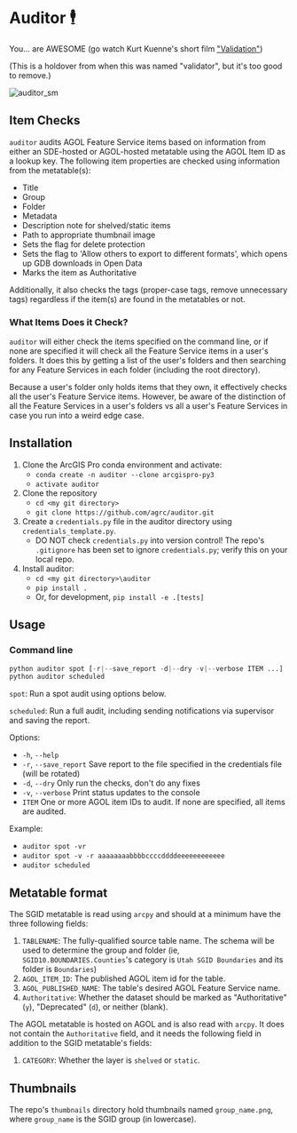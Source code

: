 # Auditor 🕴️

You... are AWESOME (go watch Kurt Kuenne's short film ["Validation"](https://www.youtube.com/watch?v=Cbk980jV7Ao))

(This is a holdover from when this was named "validator", but it's too good to remove.)

![auditor_sm](https://user-images.githubusercontent.com/325813/90076350-b8c37100-dcbc-11ea-9df7-48ea21ec138a.png)

## Item Checks

`auditor` audits AGOL Feature Service items based on information from either an SDE-hosted or AGOL-hosted metatable using the AGOL Item ID as a lookup key. The following item properties are checked using information from the metatable(s):

* Title
* Group
* Folder
* Metadata
* Description note for shelved/static items
* Path to appropriate thumbnail image
* Sets the flag for delete protection
* Sets the flag to 'Allow others to export to different formats', which opens up GDB downloads in Open Data
* Marks the item as Authoritative

Additionally, it also checks the tags (proper-case tags, remove unnecessary tags) regardless if the item(s) are found in the metatables or not.

### What Items Does it Check?

`auditor` will either check the items specified on the command line, or if none are specified it will check all the Feature Service items in a user's folders. It does this by getting a list of the user's folders and then searching for any Feature Services in each folder (including the root directory).

Because a user's folder only holds items that they own, it effectively checks all the user's Feature Service items. However, be aware of the distinction of all the Feature Services in a user's folders vs all a user's Feature Services in case you run into a weird edge case.

## Installation

1. Clone the ArcGIS Pro conda environment and activate:
   * `conda create -n auditor --clone arcgispro-py3`
   * `activate auditor`
1. Clone the repository
   * `cd <my git directory>`
   * `git clone https://github.com/agrc/auditor.git`
1. Create a `credentials.py` file in the auditor directory using `credentials_template.py`.
   * DO NOT check `credentials.py` into version control! The repo's `.gitignore` has been set to ignore `credentials.py`; verify this on your local repo.
1. Install auditor:
   * `cd <my git directory>\auditor`
   * `pip install .`
   * Or, for development, `pip install -e .[tests]`

## Usage

### Command line

``` python
python auditor spot [-r|--save_report -d|--dry -v|--verbose ITEM ...]
python auditor scheduled
```

`spot`: Run a spot audit using options below.

`scheduled`: Run a full audit, including sending notifications via supervisor and saving the report.

Options:

* `-h`, `--help`
* `-r`, `--save_report`           Save report to the file specified in the credentials file (will be rotated)
* `-d`, `--dry`                   Only run the checks, don't do any fixes
* `-v`, `--verbose`               Print status updates to the console
* `ITEM`                          One or more AGOL item IDs to audit. If none are specified, all items are audited.

Example:

* `auditor spot -vr`
* `auditor spot -v -r aaaaaaaabbbbccccddddeeeeeeeeeeee`
* `auditor scheduled`

## Metatable format

The SGID metatable is read using `arcpy` and should at a minimum have the three following fields:

1. `TABLENAME`: The fully-qualified source table name. The schema will be used to determine the group and folder (ie, `SGID10.BOUNDARIES.Counties`'s category is `Utah SGID Boundaries` and its folder is `Boundaries`)
1. `AGOL_ITEM_ID`: The published AGOL item id for the table.
1. `AGOL_PUBLISHED_NAME`: The table's desired AGOL Feature Service name.
1. `Authoritative`: Whether the dataset should be marked as "Authoritative" (`y`), "Deprecated" (`d`), or neither (blank).

The AGOL metatable is hosted on AGOL and is also read with `arcpy`. It does not contain the `Authoritative` field, and it needs the following field in addition to the SGID metatable's fields:

1. `CATEGORY`: Whether the layer is `shelved` or `static`.

## Thumbnails

The repo's `thumbnails` directory hold thumbnails named `group_name.png`, where `group_name` is the SGID group (in lowercase).
